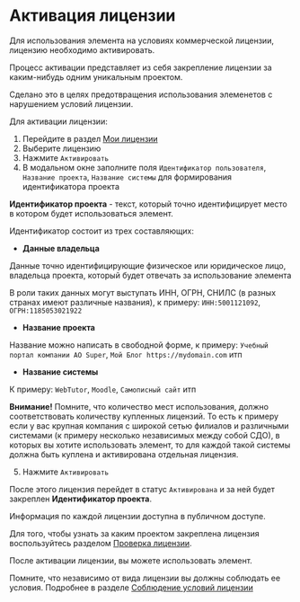 # Активация лицензии

Для использования элемента на условиях коммерческой лицензии, лицензию необходимо активировать.

Процесс активации представляет из себя закрепление лицензии за каким-нибудь одним уникальным проектом.

Сделано это в целях предотвращения использования элеменетов с нарушением условий лицензии.

Для активации лицензии:

1) Перейдите в раздел [Мои лицензии](/guide/my-licenses/)
2) Выберите лицензию
3) Нажмите `Активировать`
4) В модальном окне заполните поля `Идентификатор пользователя`, `Название проекта`, `Название системы` для формирования идентификатора проекта

**Идентификатор проекта** - текст, который точно идентифицирует место в котором будет использоваться элемент.

Идентификатор состоит из трех составляющих:

* **Данные владельца**

Данные точно идентифицирующие физическое или юридическое лицо, владельца проекта, который будет отвечать за использование элемента

В роли таких данных могут выступать ИНН, ОГРН, СНИЛС (в разных странах имеют различные названия), к примеру: `ИНН:5001121092`, `ОГРН:1185053021922`

* **Название проекта**

Название можно написать в свободной форме, к примеру: `Учебный портал компании АО Super`, `Мой Блог https://mydomain.com` итп

* **Название системы**

К примеру: `WebTutor`, `Moodle`, `Самописный сайт` итп

**Внимание!** Помните, что количество мест использования, должно соответствовать количеству купленных лицензий. То есть к примеру если у вас крупная компания с широкой сетью филиалов и различными системами (к примеру несколько независимых между собой СДО), в которых вы хотите использовать элемент, то для каждой такой системы должна быть куплена и активирована отдельная лицензия.

5) Нажмите `Активировать`

После этого лицензия перейдет в статус `Активирована` и за ней будет закреплен **Идентификатор проекта**. 

Информация по каждой лицензии доступна в публичном доступе.

Для того, чтобы узнать за каким проектом закреплена лицензия воспользуйтесь разделом [Проверка лицензии](/guide/license-check/).

После активации лицензии, вы можете использовать элемент. 

Помните, что независимо от вида лицензии вы должны соблюдать ее условия. Подробнее в разделе [Соблюдение условий лицензии](/guide/license-compliance/)

